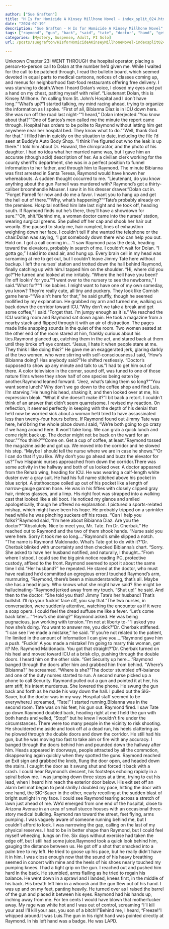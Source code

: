 ```yaml
---

author: ["Sue Grafton"]
title: "H Is for Homicide A Kinsey Millhone Novel - index_split_024.html"
date: "2024-07-19"
description: "Sue Grafton - H Is for Homicide A Kinsey Millhone Novel"
tags: ["raymond", "gun", "back", "said", "tate", "doctor", "hand", "get", "got", "nurse", "door", "hospital", "one", "behind", "like", "dolan", "seemed", "bibianna", "go", "heard", "know", "took", "woman", "head", "might"]
categories: [Mystery, Suspense, Adult, PI Solo]
url: /posts/suegrafton/HIsforHomicideAKinseyMillhoneNovel-indexsplit024html

---
```



Unknown
Chapter 23I WENT THROUGH the hospital operator, placing a person-to-person call to Dolan at the number he’d given me. While I waited for the call to be patched through, I read the bulletin board, which seemed devoted in equal parts to medical cartoons, notices of classes coming up, and menus for neighborhood fast-food restaurants offering free delivery. I was starving to death.When I heard Dolan’s voice, I closed my eyes and put a hand on my chest, patting myself with relief. “Lieutenant Dolan, this is Kinsey Millhone. I’m calling from St. John’s Hospital and I don’t have long.”“What’s up?”I started talking, my mind racing ahead, trying to organize the information as I spoke. “First of all, Bibianna Diaz is in ICU down here. She was run off the road last night-”“I heard,” Dolan interjected.“You know about that?”“One of Santos’s men called me the minute the report came through. Hospital has orders to be polite to Raymond without letting him get anywhere near her hospital bed. They know what to do.”“Well, thank God for that.” I filled him in quickly on the situation to date, including the file I’d seen at Buddy’s Auto Body Shop. “I think I’ve figured out who the leak is up there.” I told him about Dr. Howard, the chiropractor, and the photo of his daughter. I had no idea what her married name was, but I gave him an accurate (though acid) description of her. As a civilian clerk working for the county sheriff’s department, she was in a perfect position to funnel information to her father, and through him to Raymond. The minute Bibianna was first arrested in Santa Teresa, Raymond would have known her whereabouts. A sudden thought occurred to me. “Lieutenant, do you know anything about the gun Parnell was murdered with? Raymond’s got a thirty-caliber broomhandle Mauser. I saw it in his dresser drawer.”Dolan cut in. “Forget Parnell for now and do me a favor. I want you to hang up and get the hell out of there.”“Why, what’s happening?”“Tate’s probably already on the premises. Hospital notified him late last night and he took off, heading south. If Raymond finds out he’s there, they’ll have a showdown for sure.”“Oh, shit.”Behind me, a woman doctor came into the nurses’ station, wearing surgical greens. She pulled off her cap and shook her hair out wearily. She paused to study me, hair rumpled, lines of exhaustion weighting down her face. I couldn’t tell if she wanted the telephone or the chair.Dolan was saying, “I got somebody down there who can help you out. Hold on. I got a call coming in....”I saw Raymond pass the desk, heading toward the elevators, probably in search of me. I couldn’t wait for Dolan. “I gotta go,” I said into dead air, and hung up. Every brain cell in my head was screaming at me to get out, but I couldn’t leave Jimmy Tate here without backup. I left the nurses’ station and trotted down the hall behind Raymond, finally catching up with him.I tapped him on the shoulder. “Hi, where did you go?”He turned and looked at me irritably. “Where the hell have you been? I’m off lookin’ for you.”“I went over to the nursery to see the newborns,” I said.“What for?”“I like babies. I might want to have one of my own someday, you know? They’re really cute, all tiny and puckery. They look like Cornish game hens-”“We ain’t here for that,” he said gruffly, though he seemed mollified by my explanation. He grabbed my arm and turned me, walking us back down the corridor toward ICU.“Why don’t we take a break and get some coffee,” I said.“Forget that. I’m jumpy enough as it is.” We reached the ICU waiting room and Raymond sat down again. He took a magazine from a nearby stack and flipped through it with an air of distraction. The pages made little snapping sounds in the quiet of the room. Two women seated at the other end of the room stared at him, frankly curious about his tics.Raymond glanced up, catching them in the act, and stared back at them until they broke off eye contact. “Jesus, I hate it when people stare at me. They think I like doing this?” He gave me an exaggerated jerk, glaring darkly at the two women, who were stirring with self-consciousness.I said, “How’s Bibianna doing? Has anybody said?”He shifted restlessly. “Doctor’s supposed to show up any minute and talk to us.”I had to get him out of there. A color television in the corner, sound off, was tuned to one of those nature films where they show half of one species being eaten by another.Raymond leaned forward. “Jeez, what’s taking them so long?”“You want some lunch? Why don’t we go down to the coffee shop and find Luis. I’m starving.”He hung his head, shaking it, and then looked over at me, his expression bleak. “What if she doesn’t make it?”I bit back a retort. I couldn’t think of an answer that didn’t seem quarrelsome. I revised my reaction. On reflection, it seemed perfectly in keeping with the depth of his denial that he’d now be worried sick about a woman he’d tried to have assassinated less than twenty-four hours before. If Raymond found out Jimmy Tate was here, he’d bring the whole place down.I said, “We’re both going to go crazy if we hang around here. It won’t take long. We can grab a quick lunch and come right back up. The doctor might not be back on the ward for an hour.”“You think?”“Come on. Get a cup of coffee, at least.”Raymond tossed the magazine aside and got up. We moved into the corridor and he slowed his step. “Maybe I should tell the nurse where we are in case he shows.”“Or I can do that if you like. Why don’t you go ahead and buzz the elevator for us?”Two Hispanic nurses approached from down the corridor.There was some activity in the hallway and both of us looked over. A doctor appeared from the Rehab wing, heading for ICU. He was wearing a calf-length white duster over a gray suit. He had his full name stitched above his pocket in blue script. A stethoscope coiled up out of his pocket like a length of narrow-gauge garden hose. He was in his fifties with closely clipped gray hair, rimless glasses, and a limp. His right foot was strapped into a walking cast that looked like a ski boot. He noticed my glance and smiled apologetically, though he offered no explanation. I pictured a sports-related mishap, which might have been his hope. He probably tripped on a sprinkler head while he was pinching suckers off his roses. “Can I help you folks?”Raymond said, “I’m here about Bibianna Diaz. Are you the doctor?”“Absolutely. Nice to meet you, Mr. Tate. I’m Dr. Cherbak.” He reached out to Raymond and the two of them shook hands. “Nurse said you were here. Sorry it took me so long....”Raymond’s smile slipped a notch. “The name is Raymond Maldonado. What’s Tate got to do with it?”Dr. Cherbak blinked with uncertainty and then checked Bibianna’s chart. “Sorry. She asked to have her husband notified, and naturally, I thought...”From where I stood, I could see the big pink notice reading PC, protective custody, affixed to the front. Raymond seemed to spot it about the same time I did.“Her husband?” he repeated. He stared at the doctor, who must have realized he’d committed an egregious error.I touched Raymond’s arm, murmuring, “Raymond, there’s been a misunderstanding, that’s all. Maybe she has a head injury. Who knows what she might have said? She might be hallucinating-”Raymond jerked away from my touch. “Shut up!” he said. And then to the doctor: “She told you that? Jimmy Tate’s her husband! That’s bullshit. I’ll rip your fuckin’ face off, you say that.”The two nurses, in conversation, were suddenly attentive, watching the encounter as if it were a soap opera. I could feel the dread suffuse me like a fever. “Let’s come back later....”“How’s she doing?” Raymond asked. He was being pugnacious, jaw working with tension.“I’m not at liberty to-”“I asked you how she’s doing. You want to answer me, you dick?”Dr. Cherbak stiffened. “I can see I’ve made a mistake,” he said. “If you’re not related to the patient, I’m limited in the amount of information I can give you....”Raymond gave him a push. “Fuckin’ A you made a mistake! I’m going to marry this woman, get it? Me. Raymond Maldonado. You got that straight?”Dr. Cherbak turned on his heel and moved toward ICU at a brisk clip, pushing through the double doors. I heard him on the other side. “Get Security up here....”Raymond banged through the doors after him and grabbed him from behind. “Where’s Bibianna?” he screamed. “Where is she?”The doctor stumbled off-balance and one of the duty nurses started to run. A second nurse picked up a phone to call Security. Raymond pulled out a gun and pointed it at her, his arm stiff, his intent murderous. She lowered the phone. He swung the gun back and forth as he made his way down the hall. I pulled out the SIG-Sauer, but the doctor was in my way. Hospital staff seemed to be everywhere.I screamed, “Tate!” I started running.Bibianna was in the second room. Tate was on his feet, his gun out. Raymond fired. I saw Tate go down.Raymond doubled back, heading right at me.I held the gun with both hands and yelled, “Stop!” but he knew I wouldn’t fire under the circumstances. There were too many people in the vicinity to risk shooting. He shouldered me aside and took off at a dead run, his heels clattering as he plowed through the double doors and down the corridor. He still had his gun, but he was moving too fast to take aim or fire with any accuracy. I banged through the doors behind him and pounded down the hallway after him. Heads appeared in doorways, people attracted by all the commotion, disappearing again quickly when they spotted the guns. Raymond reached an Exit sign and grabbed the knob, flung the door open, and headed down the stairs. I caught the door as it swung shut and forced it back with a crash. I could hear Raymond’s descent, his footsteps echoing rapidly in a spiral below me. I was jumping down three steps at a time, trying to cut his lead, when I heard him reach the exterior door below. His exit set off an alarm bell mat began to peal shrilly.I doubled my pace, hitting the door with one hand, the SIG-Sauer in the other, nearly recoiling at the sudden blast of bright sunlight in my face. I could see Raymond tearing across a stretch of lawn just ahead of me. We’d emerged from one end of the hospital, close to Arizona Avenue in an area of small stucco houses with an occasional three-story medical building. Raymond ran toward the street, feet flying, arms pumping. I was vaguely aware of someone running behind me, but I couldn’t afford to look. I was narrowing the gap, calling on the last of my physical reserves. I had to be in better shape than Raymond, but I could feel myself wheezing, lungs on fire. Six days without exercise had taken the edge off, but I still had some juice.Raymond took a quick look behind him, gauging the distance between us. He got off a shot that smacked into a palm tree to my left. He tried to goose up his pace, but he really didn’t have it in him. I was close enough now that the sound of his heavy breathing seemed in concert with mine and the heels of his shoes nearly touched my pumping knees. I had a tight grip on the gun. I reached out and pushed him hard in the back. He stumbled, arms flailing as he tried to regain his balance. He went down in a sprawl and I landed, knees first, in the middle of his back. His breath left him in a whoosh and the gun flew out of his hand. I was up and on my feet, panting heavily. He turned over as I raised the barrel of the gun and placed it between his eyes. Raymond had his hands up, inching away from me. For ten cents I would have blown that motherfucker away. My rage was white hot and I was out of control, screaming “I’ll kill your ass! I’ll kill your ass, you son of a bitch!!”Behind me, I heard, “Freeze!”I whipped around.It was Luis.The gun in his right hand was pointed directly at Raymond. In his left hand was a badge. He was LAPD.
